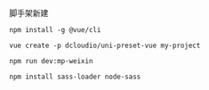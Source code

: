 脚手架新建

`npm install -g @vue/cli`

`vue create -p dcloudio/uni-preset-vue my-project`

`npm run dev:mp-weixin`

`npm install sass-loader node-sass`



